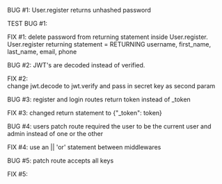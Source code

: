 BUG #1:
    User.register returns unhashed password

TEST BUG #1:

FIX #1:
    delete password from returning statement inside User.register.
    User.register returning statement =
    RETURNING username, first_name, last_name, email, phone


BUG #2:
    JWT's are decoded instead of verified.

FIX #2:  
    change jwt.decode to jwt.verify and pass in secret key as second param


BUG #3:
    register and login routes return token instead of _token

FIX #3:
    changed return statement to {"_token": token}

BUG #4:
    users patch route required the user to be the current user and admin instead of one or the other

FIX #4:
    use an || 'or' statement between middlewares

BUG #5:
    patch route accepts all keys

FIX #5:
    